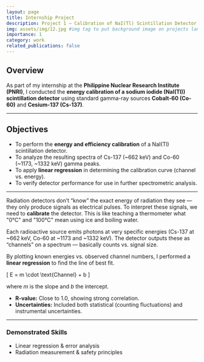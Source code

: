 ```yaml
---
layout: page
title: Internship Project
description: Project 1 – Calibration of NaI(Tl) Scintillation Detector
img: assets/img/12.jpg #img tag to put background image on projects landing page
importance: 1
category: work
related_publications: false
---
```


## Overview
As part of my internship at the **Philippine Nuclear Research Institute (PNRI)**, I conducted the **energy calibration of a sodium iodide (NaI(Tl)) scintillation detector** using standard gamma-ray sources **Cobalt-60 (Co-60)** and **Cesium-137 (Cs-137)**. 

---

## Objectives  
- To perform the **energy and efficiency calibration** of a NaI(Tl) scintillation detector.  
- To analyze the resulting spectra of Cs-137 (~662 keV) and Co-60 (~1173, ~1332 keV) gamma peaks.  
- To apply **linear regression** in determining the calibration curve (channel vs. energy).  
- To verify detector performance for use in further spectrometric analysis.  
<!---
---
## Methodology  

<div class="row">
    <div class="col-sm mt-3 mt-md-0">
        {% include figure.liquid loading="eager" path="assets/img/cs137_spectrum.jpg" title="Cs-137 Spectrum" class="img-fluid rounded z-depth-1" %}
    </div>
    <div class="col-sm mt-3 mt-md-0">
        {% include figure.liquid loading="eager" path="assets/img/co60_spectrum.jpg" title="Co-60 Spectrum" class="img-fluid rounded z-depth-1" %}
    </div>
</div>
<div class="caption">
    Measured spectra from Cs-137 (left) and Co-60 (right) sources, used in detector calibration.
</div>--->

---

Radiation detectors don’t “know” the exact energy of radiation they see — they only produce signals as electrical pulses. To interpret these signals, we need to **calibrate** the detector. This is like teaching a thermometer what "0°C" and "100°C" mean using ice and boiling water.  

Each radioactive source emits photons at very specific energies (Cs-137 at ~662 keV, Co-60 at ~1173 and ~1332 keV). The detector outputs these as “channels” on a spectrum — basically counts vs. signal size.

By plotting known energies vs. observed channel numbers, I performed a **linear regression** to find the line of best fit.

\[
E = m \cdot \text{Channel} + b
\]

where *m* is the slope and *b* the intercept.

- **R-value:** Close to 1.0, showing strong correlation.  
- **Uncertainties:** Included both statistical (counting fluctuations) and instrumental uncertainties.  
<!---
---

 ### ✅ Key Results  
- Calibration curve successfully established.  
- Detector can now be used to identify **unknown radioactive sources** by their energy peaks.  --->

---

### Demonstrated Skills
- Linear regression & error analysis  
- Radiation measurement & safety principles  
